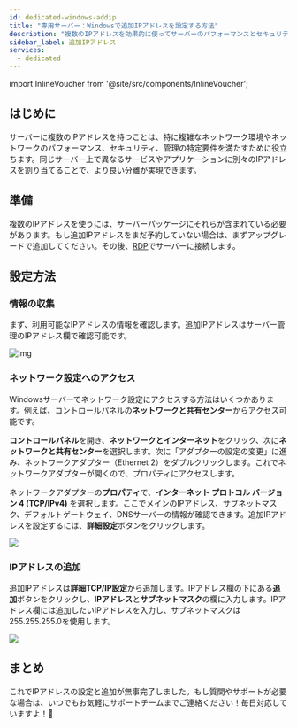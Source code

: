 ```yaml
---
id: dedicated-windows-addip
title: "専用サーバー：Windowsで追加IPアドレスを設定する方法"
description: "複数のIPアドレスを効果的に使ってサーバーのパフォーマンスとセキュリティを最適化しよう → 今すぐ詳しくチェック"
sidebar_label: 追加IPアドレス
services:
  - dedicated
---
```


import InlineVoucher from '@site/src/components/InlineVoucher';

## はじめに

サーバーに複数のIPアドレスを持つことは、特に複雑なネットワーク環境やネットワークのパフォーマンス、セキュリティ、管理の特定要件を満たすために役立ちます。同じサーバー上で異なるサービスやアプリケーションに別々のIPアドレスを割り当てることで、より良い分離が実現できます。

<InlineVoucher />


## 準備

複数のIPアドレスを使うには、サーバーパッケージにそれらが含まれている必要があります。もし追加IPアドレスをまだ予約していない場合は、まずアップグレードで追加してください。その後、[RDP](dedicated-windows-userdp)でサーバーに接続します。




## 設定方法



### 情報の収集

まず、利用可能なIPアドレスの情報を確認します。追加IPアドレスはサーバー管理のIPアドレス欄で確認可能です。

![img](https://screensaver01.zap-hosting.com/index.php/s/zAfKskX42rMSRmb/preview)





### ネットワーク設定へのアクセス

Windowsサーバーでネットワーク設定にアクセスする方法はいくつかあります。例えば、コントロールパネルの**ネットワークと共有センター**からアクセス可能です。

**コントロールパネル**を開き、**ネットワークとインターネット**をクリック、次に**ネットワークと共有センター**を選択します。次に「アダプターの設定の変更」に進み、ネットワークアダプター（Ethernet 2）をダブルクリックします。これでネットワークアダプターが開くので、プロパティにアクセスします。

ネットワークアダプターの**プロパティ**で、**インターネット プロトコル バージョン 4 (TCP/IPv4)** を選択します。ここでメインのIPアドレス、サブネットマスク、デフォルトゲートウェイ、DNSサーバーの情報が確認できます。追加IPアドレスを設定するには、**詳細設定**ボタンをクリックします。

![](https://screensaver01.zap-hosting.com/index.php/s/KtBawR89RASs4Jc/preview)



### IPアドレスの追加

追加IPアドレスは**詳細TCP/IP設定**から追加します。IPアドレス欄の下にある**追加**ボタンをクリックし、**IPアドレス**と**サブネットマスク**の欄に入力します。IPアドレス欄には追加したいIPアドレスを入力し、サブネットマスクは255.255.255.0を使用します。

![](https://screensaver01.zap-hosting.com/index.php/s/gsaceiYPqdiMC7x/preview)



## まとめ

これでIPアドレスの設定と追加が無事完了しました。もし質問やサポートが必要な場合は、いつでもお気軽にサポートチームまでご連絡ください！毎日対応していますよ！🙂

<InlineVoucher />